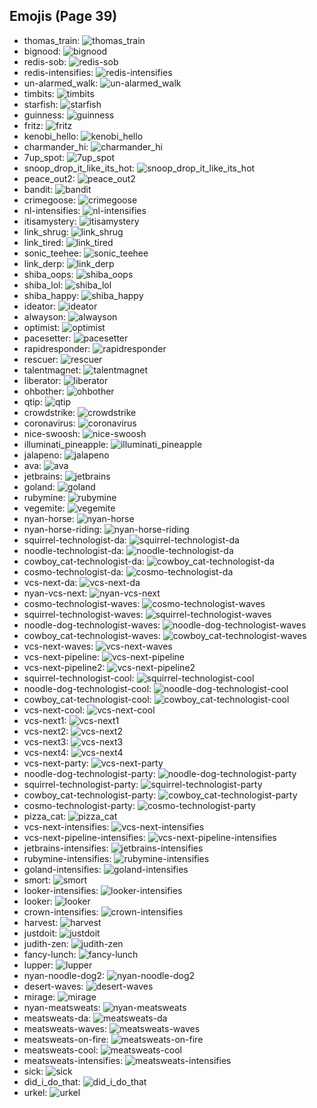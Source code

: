 
## Emojis (Page 39)

* thomas_train: ![thomas_train](/output/thomas_train.png)
* bignood: ![bignood](/output/bignood.gif)
* redis-sob: ![redis-sob](/output/redis-sob.png)
* redis-intensifies: ![redis-intensifies](/output/redis-intensifies.gif)
* un-alarmed_walk: ![un-alarmed_walk](/output/un-alarmed_walk.gif)
* timbits: ![timbits](/output/timbits.png)
* starfish: ![starfish](/output/starfish.jpg)
* guinness: ![guinness](/output/guinness.png)
* fritz: ![fritz](/output/fritz.png)
* kenobi_hello: ![kenobi_hello](/output/kenobi_hello.png)
* charmander_hi: ![charmander_hi](/output/charmander_hi.png)
* 7up_spot: ![7up_spot](/output/7up_spot.png)
* snoop_drop_it_like_its_hot: ![snoop_drop_it_like_its_hot](/output/snoop_drop_it_like_its_hot.gif)
* peace_out2: ![peace_out2](/output/peace_out2.gif)
* bandit: ![bandit](/output/bandit.gif)
* crimegoose: ![crimegoose](/output/crimegoose.png)
* nl-intensifies: ![nl-intensifies](/output/nl-intensifies.gif)
* itisamystery: ![itisamystery](/output/itisamystery.jpg)
* link_shrug: ![link_shrug](/output/link_shrug.png)
* link_tired: ![link_tired](/output/link_tired.png)
* sonic_teehee: ![sonic_teehee](/output/sonic_teehee.gif)
* link_derp: ![link_derp](/output/link_derp.png)
* shiba_oops: ![shiba_oops](/output/shiba_oops.png)
* shiba_lol: ![shiba_lol](/output/shiba_lol.png)
* shiba_happy: ![shiba_happy](/output/shiba_happy.png)
* ideator: ![ideator](/output/ideator.png)
* alwayson: ![alwayson](/output/alwayson.png)
* optimist: ![optimist](/output/optimist.png)
* pacesetter: ![pacesetter](/output/pacesetter.png)
* rapidresponder: ![rapidresponder](/output/rapidresponder.png)
* rescuer: ![rescuer](/output/rescuer.png)
* talentmagnet: ![talentmagnet](/output/talentmagnet.png)
* liberator: ![liberator](/output/liberator.png)
* ohbother: ![ohbother](/output/ohbother.png)
* qtip: ![qtip](/output/qtip.png)
* crowdstrike: ![crowdstrike](/output/crowdstrike.png)
* coronavirus: ![coronavirus](/output/coronavirus.png)
* nice-swoosh: ![nice-swoosh](/output/nice-swoosh.png)
* illuminati_pineapple: ![illuminati_pineapple](/output/illuminati_pineapple.png)
* jalapeno: ![jalapeno](/output/jalapeno.jpg)
* ava: ![ava](/output/ava.jpg)
* jetbrains: ![jetbrains](/output/jetbrains.png)
* goland: ![goland](/output/goland.png)
* rubymine: ![rubymine](/output/rubymine.png)
* vegemite: ![vegemite](/output/vegemite.jpg)
* nyan-horse: ![nyan-horse](/output/nyan-horse)
* nyan-horse-riding: ![nyan-horse-riding](/output/nyan-horse-riding.gif)
* squirrel-technologist-da: ![squirrel-technologist-da](/output/squirrel-technologist-da.png)
* noodle-technologist-da: ![noodle-technologist-da](/output/noodle-technologist-da.png)
* cowboy_cat-technologist-da: ![cowboy_cat-technologist-da](/output/cowboy_cat-technologist-da.png)
* cosmo-technologist-da: ![cosmo-technologist-da](/output/cosmo-technologist-da.png)
* vcs-next-da: ![vcs-next-da](/output/vcs-next-da.png)
* nyan-vcs-next: ![nyan-vcs-next](/output/nyan-vcs-next.gif)
* cosmo-technologist-waves: ![cosmo-technologist-waves](/output/cosmo-technologist-waves.gif)
* squirrel-technologist-waves: ![squirrel-technologist-waves](/output/squirrel-technologist-waves.gif)
* noodle-dog-technologist-waves: ![noodle-dog-technologist-waves](/output/noodle-dog-technologist-waves.gif)
* cowboy_cat-technologist-waves: ![cowboy_cat-technologist-waves](/output/cowboy_cat-technologist-waves.gif)
* vcs-next-waves: ![vcs-next-waves](/output/vcs-next-waves.gif)
* vcs-next-pipeline: ![vcs-next-pipeline](/output/vcs-next-pipeline.png)
* vcs-next-pipeline2: ![vcs-next-pipeline2](/output/vcs-next-pipeline2.gif)
* squirrel-technologist-cool: ![squirrel-technologist-cool](/output/squirrel-technologist-cool.png)
* noodle-dog-technologist-cool: ![noodle-dog-technologist-cool](/output/noodle-dog-technologist-cool.png)
* cowboy_cat-technologist-cool: ![cowboy_cat-technologist-cool](/output/cowboy_cat-technologist-cool.png)
* vcs-next-cool: ![vcs-next-cool](/output/vcs-next-cool.png)
* vcs-next1: ![vcs-next1](/output/vcs-next1.png)
* vcs-next2: ![vcs-next2](/output/vcs-next2.png)
* vcs-next3: ![vcs-next3](/output/vcs-next3.png)
* vcs-next4: ![vcs-next4](/output/vcs-next4.png)
* vcs-next-party: ![vcs-next-party](/output/vcs-next-party.gif)
* noodle-dog-technologist-party: ![noodle-dog-technologist-party](/output/noodle-dog-technologist-party.gif)
* squirrel-technologist-party: ![squirrel-technologist-party](/output/squirrel-technologist-party.gif)
* cowboy_cat-technologist-party: ![cowboy_cat-technologist-party](/output/cowboy_cat-technologist-party.gif)
* cosmo-technologist-party: ![cosmo-technologist-party](/output/cosmo-technologist-party.gif)
* pizza_cat: ![pizza_cat](/output/pizza_cat.jpg)
* vcs-next-intensifies: ![vcs-next-intensifies](/output/vcs-next-intensifies.gif)
* vcs-next-pipeline-intensifies: ![vcs-next-pipeline-intensifies](/output/vcs-next-pipeline-intensifies.gif)
* jetbrains-intensifies: ![jetbrains-intensifies](/output/jetbrains-intensifies.gif)
* rubymine-intensifies: ![rubymine-intensifies](/output/rubymine-intensifies.gif)
* goland-intensifies: ![goland-intensifies](/output/goland-intensifies.gif)
* smort: ![smort](/output/smort.jpg)
* looker-intensifies: ![looker-intensifies](/output/looker-intensifies.gif)
* looker: ![looker](/output/looker.png)
* crown-intensifies: ![crown-intensifies](/output/crown-intensifies.gif)
* harvest: ![harvest](/output/harvest.png)
* justdoit: ![justdoit](/output/justdoit.png)
* judith-zen: ![judith-zen](/output/judith-zen.png)
* fancy-lunch: ![fancy-lunch](/output/fancy-lunch.png)
* lupper: ![lupper](/output/lupper)
* nyan-noodle-dog2: ![nyan-noodle-dog2](/output/nyan-noodle-dog2.gif)
* desert-waves: ![desert-waves](/output/desert-waves.gif)
* mirage: ![mirage](/output/mirage)
* nyan-meatsweats: ![nyan-meatsweats](/output/nyan-meatsweats.gif)
* meatsweats-da: ![meatsweats-da](/output/meatsweats-da.png)
* meatsweats-waves: ![meatsweats-waves](/output/meatsweats-waves.gif)
* meatsweats-on-fire: ![meatsweats-on-fire](/output/meatsweats-on-fire.gif)
* meatsweats-cool: ![meatsweats-cool](/output/meatsweats-cool.png)
* meatsweats-intensifies: ![meatsweats-intensifies](/output/meatsweats-intensifies.gif)
* sick: ![sick](/output/sick.gif)
* did_i_do_that: ![did_i_do_that](/output/did_i_do_that.jpg)
* urkel: ![urkel](/output/urkel)

